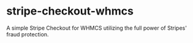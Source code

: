 # stripe-checkout-whmcs
A simple Stripe Checkout for WHMCS utilizing the full power of Stripes' fraud protection.
